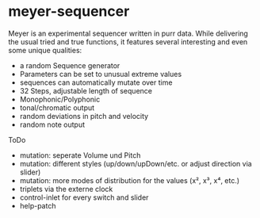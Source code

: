 # meyer-sequencer
Meyer is an experimental sequencer written in purr data. While delivering the usual tried and true functions, it features several interesting and even some unique qualities:

- a random Sequence generator
- Parameters can be set to unusual extreme values
- sequences can automatically mutate over time
- 32 Steps, adjustable length of sequence
- Monophonic/Polyphonic
- tonal/chromatic output
- random deviations in pitch and velocity
- random note output


ToDo

- mutation: seperate Volume und Pitch
- mutation: different styles (up/down/upDown/etc. or adjust direction via slider)
- mutation: more modes of distribution for the values (x², x³, x⁴, etc.)
- triplets via the externe clock
- control-inlet for every switch and slider
- help-patch
